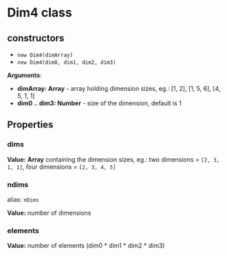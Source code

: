 # Dim4 class

## constructors

- `new Dim4(dimArray)`
- `new Dim4(dim0, dim1, dim2, dim3)`

**Arguments**:

- **dimArray: Array** - array holding dimension sizes, eg.: [1, 2], [1, 5, 6], [4, 5, 1, 1]
- **dim0 .. dim3: Number** - size of the dimension, default is 1

## Properties

### dims

**Value:** **Array** containing the dimension sizes, eg.: two dimensions = `[2, 3, 1, 1]`, four dimensions = `[2, 3, 4, 5]`

### ndims

alias: `nDims`

**Value:** number of dimensions

### elements

**Value:** number of elements (dim0 * dim1 * dim2 * dim3)